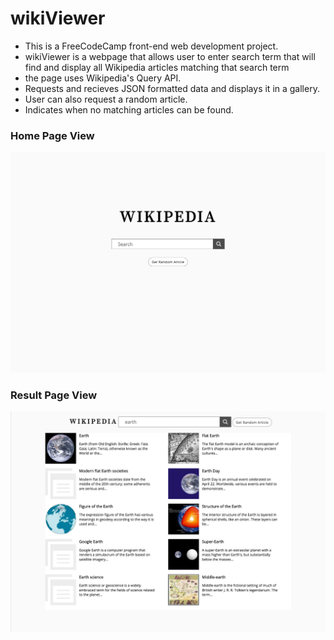 # wikiViewer
- This is a FreeCodeCamp front-end web development project.
- wikiViewer is a webpage that allows user to enter search term that will find and display all Wikipedia articles matching that search term
- the page uses Wikipedia's Query API. 
- Requests and recieves JSON formatted data and displays it in a gallery. 
- User can also request a random article.
- Indicates when no matching articles can be found. 

### Home Page View
![Home Page](https://github.com/Jiacomina/wikiViewer/raw/master/Screen%20Shot%202017-07-06%20at%2011.11.03%20am.png)

### Result Page View
![Result Page](https://github.com/Jiacomina/wikiViewer/raw/master/Screen%20Shot%202017-07-06%20at%2011.08.39%20am.png)
